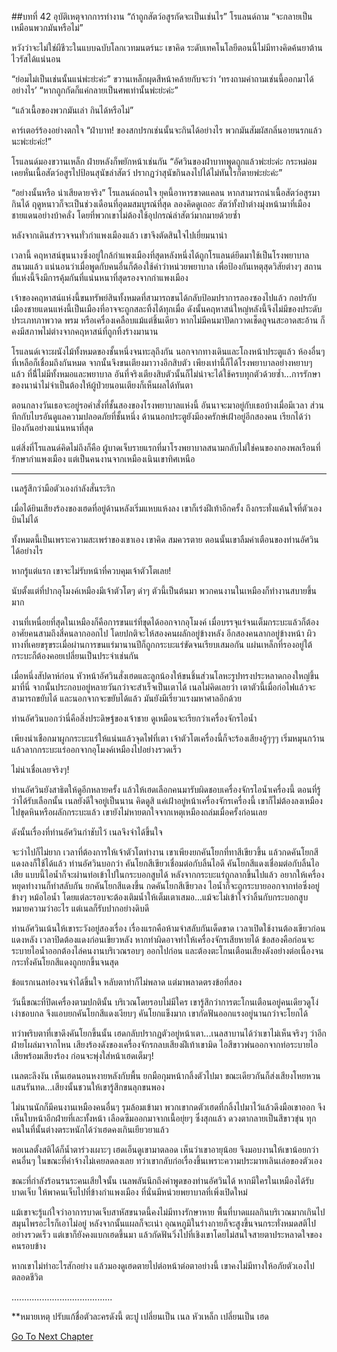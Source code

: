 ##บทที่ 42 อุบัติเหตุจากการทำงาน
“ถ้าถูกสัตว์อสูรกัดจะเป็นเช่นไร” โรแลนด์ถาม “จะกลายเป็นเหมือนพวกมันหรือไม่”


หวังว่าจะไม่ใช่ผีชีวะในแบบฉบับโลกเวทมนตร์นะ เขาคิด ระดับเทคโนโลยีตอนนี้ไม่มีทางคิดค้นยาต้านไวรัสได้แน่นอน


“ย่อมไม่เป็นเช่นนั้นแน่พ่ะย่ะค่ะ” ขวานเหล็กผุดสีหน้าคล้ายกับจะว่า ‘ทรงถามคำถามเช่นนี้ออกมาได้อย่างไร’ “หากถูกกัดก็แค่กลายเป็นศพเท่านั้นพ่ะย่ะค่ะ”


“แล้วเนื้อของพวกมันเล่า กินได้หรือไม่”


คาร์เตอร์ร้องอย่างตกใจ “ฝ่าบาท! ของสกปรกเช่นนั้นจะกินได้อย่างไร พวกมันสัมผัสกลิ่นอายนรกแล้วนะพ่ะย่ะค่ะ!”


โรแลนด์มองขวานเหล็ก ฝ่ายหลังก็พยักหน้าเช่นกัน “อัศวินของฝ่าบาทพูดถูกแล้วพ่ะย่ะค่ะ กระหม่อมเคยหั่นเนื้อสัตว์อสูรไปป้อนสุนัขล่าสัตว์ ปรากฏว่าสุนัขกินลงไปได้ไม่ทันไรก็ตายพ่ะย่ะค่ะ”


“อย่างนั้นหรือ น่าเสียดายจริง” โรแลนด์ถอนใจ ยุคนี้อาหารขาดแคลน หากสามารถนำเนื้อสัตว์อสูรมากินได้ ฤดูหนาวก็จะเป็นช่วงเดือนที่อุดมสมบูรณ์ที่สุด ลองคิดดูเถอะ สัตว์ทั้งป่าต่างมุ่งหน้ามาที่เมืองชายแดนอย่างบ้าคลั่ง โดยที่พวกเขาไม่ต้องใช้อุปกรณ์ล่าสัตว์มากมายด้วยซ้ำ


หลังจากเดินสำรวจจนทั่วกำแพงเมืองแล้ว เขาจึงตัดสินใจไปเยี่ยมนาน่า


เวลานี้ คฤหาสน์ขุนนางซึ่งอยู่ใกล้กำแพงเมืองที่สุดหลังหนึ่งได้ถูกโรแลนด์ยึดมาใช้เป็นโรงพยาบาลสนามแล้ว แน่นอนว่าเมื่อพูดกับคนอื่นก็ต้องใช้คำว่าหน่วยพยาบาล เพื่อป้องกันเหตุสุดวิสัยต่างๆ สถานที่แห่งนี้จึงมีการคุ้มกันที่แน่นหนาที่สุดรองจากกำแพงเมือง


เจ้าของคฤหาสน์แห่งนี้ขนทรัพย์สินทั้งหมดที่สามารถขนได้กลับป้อมปราการลองซองไปแล้ว กอปรกับเมืองชายแดนแห่งนี้เป็นเมืองที่อาจจะถูกสละทิ้งได้ทุกเมื่อ ดังนั้นคฤหาสน์ใหญ่หลังนี้จึงไม่มีของประดับประเภทภาพวาด พรม หรือเครื่องเคลือบแม้แต่ชิ้นเดียว หากไม่มีคนมาปัดกวาดเช็ดถูจนสะอาดสะอ้าน ก็คงมีสภาพไม่ต่างจากคฤหาสน์ที่ถูกทิ้งร้างมานาน


โรแลนด์เจาะผนังไม้ทั้งหมดของชั้นหนึ่งจนทะลุถึงกัน นอกจากทางเดินและโถงหน้าประตูแล้ว ห้องอื่นๆ ที่เหลือก็เชื่อมถึงกันหมด จากนั้นจึงขนเตียงมาวางอีกสิบตัว เพียงเท่านี้ก็ได้โรงพยาบาลอย่างหยาบๆ แล้ว ที่นี่้ไม่มีทั้งหมอและพยาบาล อันที่จริงเตียงสิบตัวนั้นก็ไม่น่าจะได้ใช้ครบทุกตัวด้วยซ้ำ...การรักษาของนาน่าไม่จำเป็นต้องให้ผู้ป่วยนอนเตียงก็เห็นผลได้ทันตา


ตอนกลางวันเธอจะอยู่รอคำสั่งที่ชั้นสองของโรงพยาบาลแห่งนี้ อันนาจะมาอยู่กับเธอบ้างเมื่อมีเวลา ส่วนทีกกับไบรอันดูแลความปลอดภัยที่ชั้นหนึ่ง ด้านนอกประตูยังมีองครักษ์เฝ้าอยู่อีกสองคน เรียกได้ว่าป้องกันอย่างแน่นหนาที่สุด


แต่สิ่งที่โรแลนด์คิดไม่ถึงก็คือ ผู้บาดเจ็บรายแรกที่มาโรงพยาบาลสนามกลับไม่ใช่คนของกองพลเรือนที่รักษากำแพงเมือง แต่เป็นคนงานจากเหมืองเนินเขาทิศเหนือ


********************


เนลรู้สึกว่ามือตัวเองกำลังสั่นระริก


เมื่อได้ยินเสียงร้องของเฮดที่อยู่ด้านหลังเริ่มแหบแห้งลง เขาก็เร่งฝีเท้าอีกครั้ง ถึงกระทั่งแค้นใจที่ตัวเองบินไม่ได้


ทั้งหมดนี้เป็นเพราะความสะเพร่าของเขาเอง เขาคิด สมควรตาย ตอนนั้นเขาลืมคำเตือนของท่านอัศวินได้อย่างไร


หากรู้แต่แรก เขาจะไม่รับหน้าที่ควบคุมเจ้าตัวโตเลย!


นับตั้งแต่ที่ปากอุโมงค์เหมืองมีเจ้าตัวโตๆ ดำๆ ตัวนี้เป็นต้นมา พวกคนงานในเหมืองก็ทำงานสบายขึ้นมาก


งานที่เหนื่อยที่สุดในเหมืองก็คือการขนแร่ที่ขุดได้ออกจากอุโมงค์ เมื่อบรรจุแร่จนเต็มกระบะแล้วก็ต้องอาศัยคนสามถึงสี่คนลากออกไป โดยปกติจะให้สองคนผลักอยู่ข้างหลัง อีกสองคนลากอยู่ข้างหน้า ผิวทางที่เคยขรุขระเมื่อผ่านการขนแร่มานานปีก็ถูกกระบะแร่ขัดจนเรียบเสมอกัน แผ่นเหล็กที่รองอยู่ใต้กระบะก็ต้องคอยเปลี่ยนเป็นประจำเช่นกัน


เมื่อหนึ่งสัปดาห์ก่อน หัวหน้าอัศวินสั่งเฮดและลูกน้องให้ขนชิ้นส่วนโลหะรูปทรงประหลาดกองใหญ่ขึ้นมาที่นี่ จากนั้นประกอบอยู่หลายวันกว่าจะสำเร็จเป็นเตาได้ เนลไม่คิดเลยว่า เตาตัวนี้เมื่อก่อไฟแล้วจะสามารถขยับได้ และนอกจากจะขยับได้แล้ว มันยังมีเรี่ยวแรงมหาศาลอีกด้วย


ท่านอัศวินบอกว่านี่คือสิ่งประดิษฐ์ของเจ้าชาย ดูเหมือนจะเรียกว่าเครื่องจักรไอน้ำ


เพียงนำเชือกมาผูกกระบะแร่ให้แน่นแล้วจุดไฟที่เตา เจ้าตัวโตเครื่องนี้ก็จะร้องเสียงอู้ๆๆๆ เริ่มหมุนกว้าน แล้วลากกระบะแร่ออกจากอุโมงค์เหมืองไปอย่างรวดเร็ว


ไม่น่าเชื่อเลยจริงๆ!


ท่านอัศวินยังสาธิตให้ดูอีกหลายครั้ง แล้วให้เฮดเลือกคนมารับผิดชอบเครื่องจักรไอน้ำเครื่องนี้ ตอนที่รู้ว่าได้รับเลือกนั้น เนลยังดีใจอยู่เป็นนาน คิดดูสิ แค่เฝ้าอยู่หน้าเครื่องจักรเครื่องนี้ เขาก็ไม่ต้องลงเหมืองไปขุดหินหรือผลักกระบะแล้ว เขายังไม่หายตกใจจากเหตุเหมืองถล่มเมื่อครั้งก่อนเลย


ดังนั้นเรื่องที่ท่านอัศวินกำชับไว้ เนลจึงจำได้ขึ้นใจ


จะว่าไปก็ไม่ยาก เวลาที่ต้องการให้เจ้าตัวโตทำงาน เขาเพียงยกคันโยกที่ทาสีเขียวขึ้น แล้วกดคันโยกสีแดงลงก็ใช้ได้แล้ว ท่านอัศวินบอกว่า คันโยกสีเขียวเชื่อมต่อกับลิ้นไอดี คันโยกสีแดงเชื่อมต่อกับลิ้นไอเสีย แบบนี้ไอน้ำก็จะผ่านท่อเข้าไปในกระบอกสูบได้ หลังจากกระบะแร่ถูกลากขึ้นไปแล้ว อยากให้เครื่องหยุดทำงานก็ทำสลับกัน ยกคันโยกสีแดงขึ้น กดคันโยกสีเขียวลง ไอน้ำก็จะถูกระบายออกจากท่อซึ่งอยู่ข้างๆ หม้อไอน้ำ โดยแต่ละรอบจะต้องเติมน้ำให้เต็มเตาเสมอ...แม้จะไม่เข้าใจว่าลิ้นกับกระบอกสูบหมายความว่าอะไร แต่เนลก็รับปากอย่างดิบดี


ท่านอัศวินเน้นให้เขาระวังอยู่สองเรื่อง เรื่องแรกคือห้ามจำสลับกันเด็ดขาด เวลาเปิดใช้งานต้องเขียวก่อนแดงหลัง เวลาปิดต้องแดงก่อนเขียวหลัง หากทำผิดอาจทำให้เครื่องจักรเสียหายได้ ข้อสองคือก่อนจะระบายไอน้ำออกต้องไล่คนงานบริเวณรอบๆ ออกไปก่อน และต้องตะโกนเตือนเสียงดังอย่างต่อเนื่องจนกระทั่งคันโยกสีแดงถูกยกขึ้นจนสุด


ข้อแรกเนลท่องจนจำได้ขึ้นใจ หลับตาทำก็ไม่พลาด แต่มาพลาดตรงข้อที่สอง


วันนี้ขณะที่ปิดเครื่องตามปกตินั้น บริเวณโดยรอบไม่มีใคร เขารู้สึกว่าการตะโกนเตือนอยู่คนเดียวดูโง่เง่าชอบกล จึงแอบยกคันโยกสีแดงเงียบๆ คันโยกแข็งมาก เขากัดฟันออกแรงอยู่นานกว่าจะโยกได้


ทว่าพริบตาที่เขาดึงคันโยกขึ้นนั้น เฮดกลับปรากฏตัวอยู่หน้าเตา...เนลสาบานได้ว่าเขาไม่เห็นจริงๆ ว่าอีกฝ่ายโผล่มาจากไหน เสียงร้องดังของเครื่องจักรกลบเสียงฝีเท้าเขามิด ไอสีขาวพ่นออกจากท่อระบายไอเสียพร้อมเสียงร้อง ก่อนจะพุ่งใส่หน้าเฮดเต็มๆ!


เนลตะลึงงัน เห็นเฮดนอนหงายหลังกับพื้น ยกมือกุมหน้ากลิ้งตัวไปมา ขณะเดียวกันก็ส่งเสียงโหยหวนแสนรันทด...เสียงนั้นชวนให้เขารู้สึกขนลุกขนพอง


ไม่นานนักก็มีคนงานเหมืองคนอื่นๆ รุมล้อมเข้ามา พวกเขากดตัวเฮดที่กลิ้งไปมาไว้แล้วดึงมือเขาออก จึงเห็นใบหน้าอีกฝ่ายที่เละทั้งหน้า เลือดซึมออกมาจากเนื้อยุ่ยๆ ซึ่งสุกแล้ว ดวงตากลายเป็นสีขาวขุ่น ทุกคนในที่นั้นต่างตระหนักได้ว่าเฮดคงเกินเยียวยาแล้ว


พอเนลตั้งสติได้ก็น้ำตาร่วงเผาะๆ เฮดเอ็นดูเขามาตลอด เห็นว่าเขาอายุน้อย จึงมอบงานให้เขาน้อยกว่าคนอื่นๆ ในขณะที่ค่าจ้างไม่เคยลดลงเลย ทว่าเขากลับก่อเรื่องขึ้นเพราะความประมาทเลินเล่อของตัวเอง


ขณะที่กำลังร้อนรนระคนเสียใจนั้น เนลพลันนึกถึงคำพูดของท่านอัศวินได้ หากมีใครในเหมืองได้รับบาดเจ็บ ให้พาคนเจ็บไปที่ข้างกำแพงเมือง ที่นั่นมีหน่วยพยาบาลที่เพิ่งเปิดใหม่


แม้เขาจะรู้แก่ใจว่าอาการบาดเจ็บสาหัสขนาดนี้คงไม่มีทางรักษาหาย พื้นที่บาดแผลกินบริเวณมากเกินไป สมุนไพรอะไรก็เอาไม่อยู่ หลังจากนั้นแผลก็จะเน่า อุณหภูมิในร่างกายก็จะสูงขึ้นจนกระทั่งหมดสติไปอย่างรวดเร็ว แต่เขาก็ยังคงแบกเฮดขึ้นมา แล้วกัดฟันวิ่งไปที่เชิงเขาโดยไม่สนใจสายตาประหลาดใจของคนรอบข้าง


หากเขาไม่ทำอะไรสักอย่าง แล้วมองดูเฮดตายไปต่อหน้าต่อตาอย่างนี้ เขาคงไม่มีทางให้อภัยตัวเองไปตลอดชีวิต


........................................


**หมายเหตุ ปรับแก้ชื่อตัวละครดังนี้
ตะปู เปลี่ยนเป็น เนล
หัวเหล็ก เปลี่ยนเป็น เฮด












[Go To Next Chapter]( ./43.md)